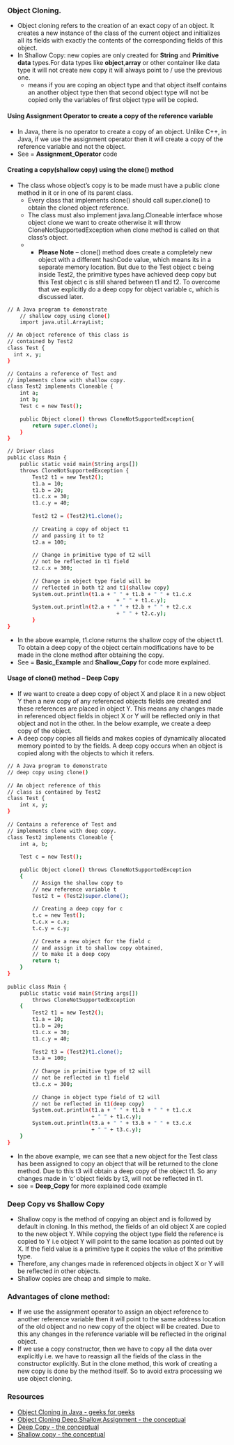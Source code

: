 ### Object Cloning.
* Object cloning refers to the creation of an exact copy of an object. It creates a new instance of the class of the current object and initializes all its fields with exactly the contents of the corresponding fields of this object.
* In Shallow Copy: new copies are only created for **String** and **Primitive data** types.For data types like **object**,**array** or other container like data type it will not create new copy it will always point to / use the previous one.
  * means if you are coping an object type and that object itself contains an another object type then that second object type will not be copied only the variables of first object type will be copied.

#### Using Assignment Operator to create a copy of the reference variable
* In Java, there is no operator to create a copy of an object. Unlike C++, in Java, if we use the assignment operator then it will create a copy of the reference variable and not the object.
* See = **Assignment_Operator** code

#### Creating a copy(shallow copy) using the clone() method
* The class whose object’s copy is to be made must have a public clone method in it or in one of its parent class.  
  * Every class that implements clone() should call super.clone() to obtain the cloned object reference.
  * The class must also implement java.lang.Cloneable interface whose object clone we want to create otherwise it will throw CloneNotSupportedException when clone method is called on that class’s object.
  * * **Please Note** – clone() method does create a completely new object with a different hashCode value, which means its in a separate memory location. But due to the Test object c being inside Test2, the primitive types have achieved deep copy but this Test object c is still shared between t1 and t2. To overcome that we explicitly do a deep copy for object variable c, which is discussed later.
```bash
// A Java program to demonstrate
    // shallow copy using clone()
    import java.util.ArrayList;

// An object reference of this class is
// contained by Test2
class Test {
  int x, y;
}

// Contains a reference of Test and
// implements clone with shallow copy.
class Test2 implements Cloneable {
    int a;
    int b;
    Test c = new Test();
    
    public Object clone() throws CloneNotSupportedException{
        return super.clone();
    }
}

// Driver class
public class Main {
    public static void main(String args[])
    throws CloneNotSupportedException {
        Test2 t1 = new Test2();
        t1.a = 10;
        t1.b = 20;
        t1.c.x = 30;
        t1.c.y = 40;
        
        Test2 t2 = (Test2)t1.clone();
         
        // Creating a copy of object t1
        // and passing it to t2
        t2.a = 100;
         
        // Change in primitive type of t2 will
        // not be reflected in t1 field
        t2.c.x = 300;
         
        // Change in object type field will be
        // reflected in both t2 and t1(shallow copy)
        System.out.println(t1.a + " " + t1.b + " " + t1.c.x
                                   + " " + t1.c.y);
        System.out.println(t2.a + " " + t2.b + " " + t2.c.x
                                   + " " + t2.c.y);
        }
}
```
  * In the above example, t1.clone returns the shallow copy of the object t1. To obtain a deep copy of the object certain modifications have to be made in the clone method after obtaining the copy.
  * See = **Basic_Example** and **Shallow_Copy** for code more explained.

#### Usage of clone() method – Deep Copy 
* If we want to create a deep copy of object X and place it in a new object Y then a new copy of any referenced objects fields are created and these references are placed in object Y. This means any changes made in referenced object fields in object X or Y will be reflected only in that object and not in the other. In the below example, we create a deep copy of the object.
* A deep copy copies all fields and makes copies of dynamically allocated memory pointed to by the fields. A deep copy occurs when an object is copied along with the objects to which it refers.
```bash
// A Java program to demonstrate
// deep copy using clone()
 
// An object reference of this
// class is contained by Test2
class Test {
    int x, y;
}
 
// Contains a reference of Test and
// implements clone with deep copy.
class Test2 implements Cloneable {
    int a, b;
 
    Test c = new Test();
 
    public Object clone() throws CloneNotSupportedException
    {
        // Assign the shallow copy to
        // new reference variable t
        Test2 t = (Test2)super.clone();
 
        // Creating a deep copy for c
        t.c = new Test();
        t.c.x = c.x;
        t.c.y = c.y;
 
        // Create a new object for the field c
        // and assign it to shallow copy obtained,
        // to make it a deep copy
        return t;
    }
}
 
public class Main {
    public static void main(String args[])
        throws CloneNotSupportedException
    {
        Test2 t1 = new Test2();
        t1.a = 10;
        t1.b = 20;
        t1.c.x = 30;
        t1.c.y = 40;
 
        Test2 t3 = (Test2)t1.clone();
        t3.a = 100;
 
        // Change in primitive type of t2 will
        // not be reflected in t1 field
        t3.c.x = 300;
 
        // Change in object type field of t2 will
        // not be reflected in t1(deep copy)
        System.out.println(t1.a + " " + t1.b + " " + t1.c.x
                           + " " + t1.c.y);
        System.out.println(t3.a + " " + t3.b + " " + t3.c.x
                           + " " + t3.c.y);
    }
} 
```
  * In the above example, we can see that a new object for the Test class has been assigned to copy an object that will be returned to the clone method. Due to this t3 will obtain a deep copy of the object t1. So any changes made in ‘c’ object fields by t3, will not be reflected in t1.
  * see = **Deep_Copy** for more explained code example

### Deep Copy vs Shallow Copy
* Shallow copy is the method of copying an object and is followed by default in cloning. In this method, the fields of an old object X are copied to the new object Y. While copying the object type field the reference is copied to Y i.e object Y will point to the same location as pointed out by X. If the field value is a primitive type it copies the value of the primitive type.
* Therefore, any changes made in referenced objects in object X or Y will be reflected in other objects.
* Shallow copies are cheap and simple to make.

### Advantages of clone method:
* If we use the assignment operator to assign an object reference to another reference variable then it will point to the same address location of the old object and no new copy of the object will be created. Due to this any changes in the reference variable will be reflected in the original object.
* If we use a copy constructor, then we have to copy all the data over explicitly i.e. we have to reassign all the fields of the class in the constructor explicitly. But in the clone method, this work of creating a new copy is done by the method itself. So to avoid extra processing we use object cloning.

### Resources
* [Object Cloning in Java - geeks for geeks](https://www.geeksforgeeks.org/clone-method-in-java-2/)
* [Object Cloning Deep,Shallow,Assignment - the conceptual](https://www.youtube.com/watch?v=ubeWjzVnrw0)
* [Deep Copy - the conceptual](https://www.youtube.com/watch?v=HAduu0CXv1k)
* [Shallow copy - the conceptual](https://www.youtube.com/watch?v=iVK-kMSGD3w)
